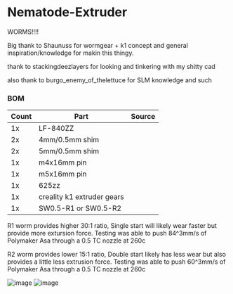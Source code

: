 # Nematode-Extruder
WORMS!!!!

Big thank to Shaunuss for wormgear + k1 concept and general inspiration/knowledge for makin this thingy.

thank to stackingdeezlayers for looking and tinkering with my shitty cad 

also thank to burgo_enemy_of_thelettuce for SLM knowledge and such

### BOM

| Count | Part | Source |
| ---- | ---- | ---- |
| 1x | LF-840ZZ | |
| 2x | 4mm/0.5mm shim | |
| 2x | 5mm/0.5mm shim | |
| 1x | m4x16mm pin | |
| 1x | m5x16mm pin | |
| 1x | 625zz | |
| 1x | creality k1 extruder gears | |
| 1x | SW0.5-R1 or SW0.5-R2 | |

R1 worm provides higher 30:1 ratio, Single start will likely wear faster but provide more extursion force.
Testing was able to push 84^3mm/s of Polymaker Asa through a 0.5 TC nozzle at 260c

R2 worm provides lower 15:1 ratio, Double start likely has less wear but also provides a little less extrusion force.
Testing was able to push 60^3mm/s of Polymaker Asa through a 0.5 TC nozzle at 260c

![image](https://github.com/Okanoa/Nematode-Extruder/assets/50339762/cc6039c0-0b2e-45a0-b334-4329cd6a9950)
![image](https://github.com/Okanoa/Nematode-Extruder/assets/50339762/4968487e-5302-49ce-bc53-847ed54722bb)
